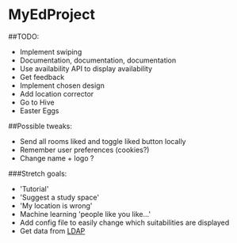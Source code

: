 # MyEdProject

##TODO:

- Implement swiping
- Documentation, documentation, documentation
- Use availability API to display availability
- Get feedback
- Implement chosen design
- Add location corrector
- Go to Hive
- Easter Eggs

##Possible tweaks:

- Send all rooms liked and toggle liked button locally
- Remember user preferences (cookies?)
- Change name + logo ?

###Stretch goals:
- 'Tutorial'
- 'Suggest a study space'
- 'My location is wrong'
- Machine learning 'people like you like...'
- Add config file to easily change which suitabilities are displayed
- Get data from [LDAP](https://www.wiki.ed.ac.uk/display/AuthService/Basics)
